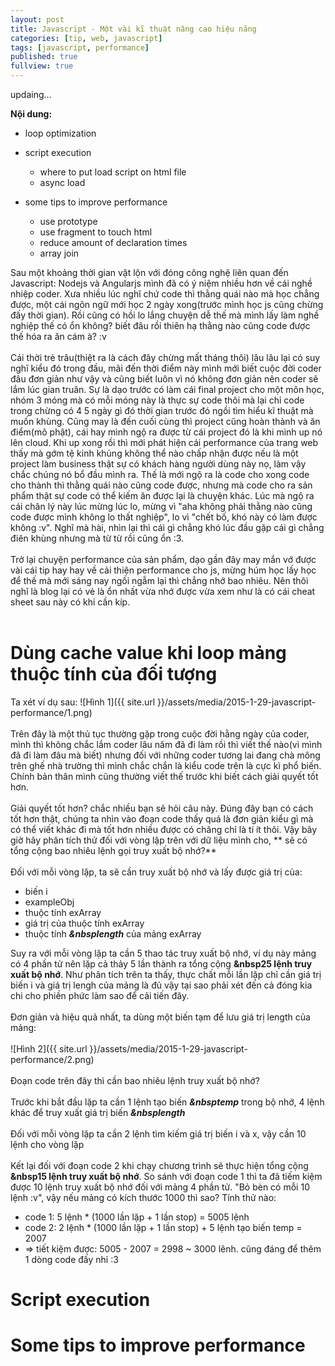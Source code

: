 ```yaml
---
layout: post
title: Javascript - Một vài kĩ thuật nâng cao hiệu năng
categories: [tip, web, javascript]
tags: [javascript, performance]
published: true
fullview: true
---
```


updaing...

**Nội dung:**

* loop optimization
* script execution
	* where to put load script on html file
	* async load 

* some tips to improve performance
	* use prototype
	* use fragment to touch html
	* reduce amount of declaration times
	* array join

Sau một khoảng thời gian vật lộn với đóng công nghệ liên quan đến Javascript: Nodejs và Angularjs mình đã có ý niệm nhiều hơn về cái nghề nhiệp coder. Xưa nhiều lúc nghĩ chứ code thì thằng quái nào mà học chẳng được, một cái ngôn ngữ mới học 2 ngày xong(trước mình học js cũng chừng đấy thời gian). Rồi cũng có hồi lo lắng chuyện dễ thế mà mình lấy làm nghề nghiệp thế có ổn không? biết đâu rồi thiên hạ thằng nào cũng code được thế hóa ra ăn cám à? :v
<br><br>
Cái thời trẻ trâu(thiệt ra là cách đây chừng mất tháng thôi) lâu lâu lại có suy nghĩ kiểu đó trong đầu, mãi đến thời điểm này mình mới biết cuộc đời coder đâu đơn giản như vậy và cũng biết luôn vì nó không đơn giản nên coder sẽ lắm lúc gian truân. Sự là dạo trước có làm cái final project cho một môn học, nhóm 3 móng mà có mỗi móng này là thực sự code thôi mà lại chỉ code trong chừng có 4 5 ngày gì đó thời gian trước đó ngồi tìm hiểu kĩ thuật mà muốn khùng. Cũng may là đến cuối cùng thì project cũng hoàn thành và ăn điểm(mô phật), cái hay mình ngộ ra được từ cái project đó là khi mình up nó lên cloud. Khi up xong rồi thì mới phát hiện cái performance của trang web thấy mà gớm tệ kinh khủng không thể nào chấp nhận được nếu là một project làm business thật sự có khách hàng người dùng này nọ, làm vậy chắc chúng nó bổ đầu mình ra. Thế là mới ngộ ra là code cho xong code cho thành thì thằng quái nào cũng code được, nhưng mà code cho ra sản phẩm thật sự code có thể kiếm ăn được lại là chuyện khác. Lúc mà ngộ ra cái chân lý này lúc mừng lúc lo, mừng vì "aha không phải thằng nào cũng code được mình không lo thất nghiệp", lo vì "chết bố, khó này có làm được không :v". Nghĩ mà hài, nhìn lại thì cái gì chẳng khó lúc đầu gặp cái gì chẳng điên khùng nhưng mà từ từ rồi cũng ổn :3. 
<br><br>
Trở lại chuyện performance của sản phẩm, dạo gần đây may mắn vớ được vài cái tip hay hay về cải thiện performance cho js, mừng húm học lấy học để thế mà mới sáng nay ngồi ngẫm lại thì chẳng nhớ bao nhiêu. Nên thôi nghĩ là blog lại có vẻ là ổn nhất vừa nhớ được vừa xem như là có cái cheat sheet sau này có khi cần kíp.
<br><br>
<h1>Dùng cache value khi loop mảng thuộc tính của đối tượng</h1>
Ta xét ví dụ sau:
![Hình 1]({{ site.url }}/assets/media/2015-1-29-javascript-performance/1.png)<br><br>
Trên đây là một thủ tục thường gặp trong cuộc đời hằng ngày của coder, mình thì không chắc lắm coder lâu năm đã đi làm rồi thì viết thế nào(vì mình đã đi làm đâu mà biết) nhưng đối với những coder tương lai đang chà mông trên ghế nhà trường thì mình chắc chắn là kiểu code trên là cực kì phổ biến. Chính bản thân mình cũng thường viết thế trước khi biết cách giải quyết tốt hơn.<br><br>
Giải quyết tốt hơn? chắc nhiều bạn sẽ hỏi câu này. Đúng đây bạn có cách tốt hơn thật, chúng ta nhìn vào đoạn code thấy quá là đơn giản kiểu gì mà có thể viết khác đi mà tốt hơn nhiều được có chăng chỉ là tí ít thôi. Vậy bây giờ hãy phân tích thử đối với vòng lập trên với dữ liệu mình cho, **&nbspsẽ có tổng cộng bao nhiêu lệnh gọi truy xuất bộ nhớ?**<br><br>
Đối với mỗi vòng lặp, ta sẽ cần truy xuất bộ nhớ và lấy được giá trị của:

* biến i
* exampleObj
* thuộc tính exArray
* giá trị của thuộc tính exArray
* thuộc tính ***&nbsplength*** của mảng exArray

Suy ra với mỗi vòng lặp ta cần 5 thao tác truy xuất bộ nhớ, ví dụ này mảng có 4 phần tử nên lặp cả thảy 5 lần thành ra tổng cộng **&nbsp25 lệnh truy xuất bộ nhớ**. Như phân tích trên ta thấy, thực chất mỗi lần lặp chỉ cần giá trị biến i và giá trị lengh của mảng là đủ vậy tại sao phải xét đến cả đóng kia chi cho phiền phức làm sao để cải tiến đây.<br><br>
Đơn giản và hiệu quả nhất, ta dùng một biến tạm để lưu giá trị length của mảng:<br><br>
![Hình 2]({{ site.url }}/assets/media/2015-1-29-javascript-performance/2.png)<br><br>
Đoạn code trên đây thì cần bao nhiêu lệnh truy xuất bộ nhớ?<br><br> 
Trước khi bắt đầu lặp ta cần 1 lệnh tạo biến ***&nbsptemp*** trong bộ nhớ, 4 lệnh khác để truy xuất giá trị biến ***&nbsplength***<br><br>
Đối với mỗi vòng lặp ta cần 2 lệnh tìm kiếm giá trị biến i và x, vậy cần 10 lệnh cho vòng lặp<br><br>
Kết lại đối với đoạn code 2 khi chạy chương trình sẽ thực hiện tổng cộng **&nbsp15 lệnh truy xuất bộ nhớ**. So sánh với đoạn code 1 thì ta đã tiếm kiệm được 10 lệnh truy xuất bộ nhớ đối với mảng 4 phần tử. "Bỏ bèn có mỗi 10 lệnh :v", vậy nếu mảng có kích thước 1000 thì sao? Tính thử nào:

* code 1: 5 lệnh * (1000 lần lặp + 1 lần stop) = 5005 lệnh
* code 2: 2 lệnh * (1000 lần lặp + 1 lần stop) + 5 lệnh tạo biến temp = 2007
* => tiết kiệm được: 5005 - 2007 = 2998 ~ 3000 lênh. cũng đáng để thêm 1 dòng code đấy nhỉ :3

<h1>Script execution</h1>



<h1>Some tips to improve performance</h1>



